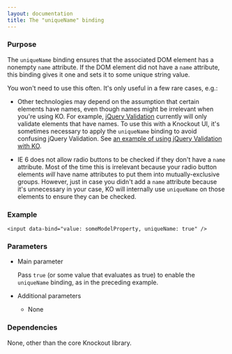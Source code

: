 ```yaml
---
layout: documentation
title: The "uniqueName" binding
---
```


### Purpose
The `uniqueName` binding ensures that the associated DOM element has a nonempty `name` attribute. If the DOM element did not have a `name` attribute, this binding gives it one and sets it to some unique string value.

You won't need to use this often. It's only useful in a few rare cases, e.g.:

  * Other technologies may depend on the assumption that certain elements have names, even though names might be irrelevant when you're using KO. For example, [jQuery Validation](http://docs.jquery.com/Plugins/validation) currently will only validate elements that have names. To use this with a Knockout UI, it's sometimes necessary to apply the `uniqueName` binding to avoid confusing jQuery Validation. See [an example of using jQuery Validation with KO](../examples/gridEditor.html).

  * IE 6 does not allow radio buttons to be checked if they don't have a `name` attribute. Most of the time this is irrelevant because your radio button elements *will* have name attributes to put them into mutually-exclusive groups. However, just in case you didn't add a `name` attribute because it's unnecessary in your case, KO will internally use `uniqueName` on those elements to ensure they can be checked.

### Example
    <input data-bind="value: someModelProperty, uniqueName: true" />

### Parameters

  * Main parameter
 
    Pass `true` (or some value that evaluates as true) to enable the `uniqueName` binding, as in the preceding example.
     
  * Additional parameters 

      * None

### Dependencies

None, other than the core Knockout library.